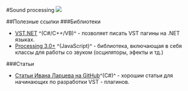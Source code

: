 #Sound processing
![](C:\Users\ilya1\Desktop\sound.png)

##Полезные ссылки
###Библиотеки
* [VST.NET](https://vstnet.codeplex.com/) ^(C#/C++/VB)^ - позволяет писать VST пагины на .NET языках.
* [Processing 3.0+](https://processing.org) ^(JavaScript)^ - библиотека, включающая в себя классы для работы со звуком (осциляторы, эфекты и тд.)

###Статьи
* [Статьи Ивана Ларцева на GitHub](https://habrahabr.ru/users/lis355/topics/)^(C#)^ - хорошии статьи для начинающих по разработки VST - плагинов.